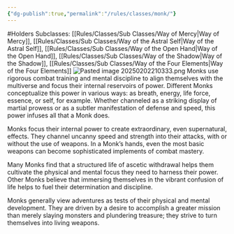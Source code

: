 ```yaml
---
{"dg-publish":true,"permalink":"/rules/classes/monk/"}
---
```


#Holders
Subclasses: [[Rules/Classes/Sub Classes/Way of Mercy\|Way of Mercy]], [[Rules/Classes/Sub Classes/Way of the Astral Self\|Way of the Astral Self]], [[Rules/Classes/Sub Classes/Way of the Open Hand\|Way of the Open Hand]], [[Rules/Classes/Sub Classes/Way of the Shadow\|Way of the Shadow]], [[Rules/Classes/Sub Classes/Way of the Four Elements\|Way of the Four Elements]]
![Pasted image 20250202210333.png](/img/user/Images/Pasted%20image%2020250202210333.png)
Monks use rigorous combat training and mental discipline to align themselves with the multiverse and focus their internal reservoirs of power. Different Monks conceptualize this power in various ways: as breath, energy, life force, essence, or self, for example. Whether channeled as a striking display of martial prowess or as a subtler manifestation of defense and speed, this power infuses all that a Monk does.

Monks focus their internal power to create extraordinary, even supernatural, effects. They channel uncanny speed and strength into their attacks, with or without the use of weapons. In a Monk’s hands, even the most basic weapons can become sophisticated implements of combat mastery.

Many Monks find that a structured life of ascetic withdrawal helps them cultivate the physical and mental focus they need to harness their power. Other Monks believe that immersing themselves in the vibrant confusion of life helps to fuel their determination and discipline.

Monks generally view adventures as tests of their physical and mental development. They are driven by a desire to accomplish a greater mission than merely slaying monsters and plundering treasure; they strive to turn themselves into living weapons.
